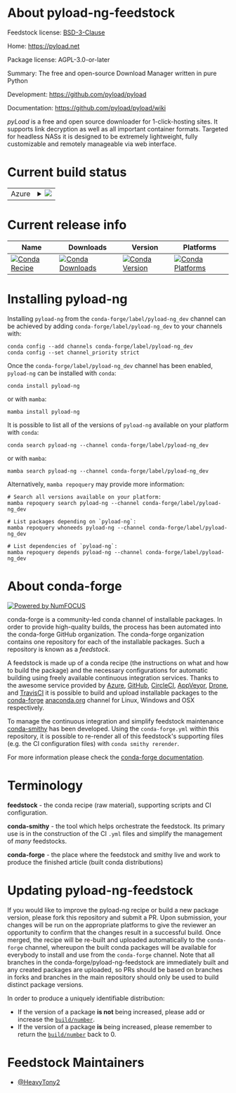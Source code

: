 About pyload-ng-feedstock
=========================

Feedstock license: [BSD-3-Clause](https://github.com/conda-forge/pyload-ng-feedstock/blob/main/LICENSE.txt)

Home: https://pyload.net

Package license: AGPL-3.0-or-later

Summary: The free and open-source Download Manager written in pure Python

Development: https://github.com/pyload/pyload

Documentation: https://github.com/pyload/pyload/wiki

*pyLoad* is a free and open source downloader for 1-click-hosting sites.
It supports link decryption as well as all important container formats.
Targeted for headless NASs it is designed to be extremely lightweight,
fully customizable and remotely manageable via web interface.


Current build status
====================


<table>
    
  <tr>
    <td>Azure</td>
    <td>
      <details>
        <summary>
          <a href="https://dev.azure.com/conda-forge/feedstock-builds/_build/latest?definitionId=16152&branchName=main">
            <img src="https://dev.azure.com/conda-forge/feedstock-builds/_apis/build/status/pyload-ng-feedstock?branchName=main">
          </a>
        </summary>
        <table>
          <thead><tr><th>Variant</th><th>Status</th></tr></thead>
          <tbody><tr>
              <td>linux_64_python3.10.____cpython</td>
              <td>
                <a href="https://dev.azure.com/conda-forge/feedstock-builds/_build/latest?definitionId=16152&branchName=main">
                  <img src="https://dev.azure.com/conda-forge/feedstock-builds/_apis/build/status/pyload-ng-feedstock?branchName=main&jobName=linux&configuration=linux%20linux_64_python3.10.____cpython" alt="variant">
                </a>
              </td>
            </tr><tr>
              <td>linux_64_python3.11.____cpython</td>
              <td>
                <a href="https://dev.azure.com/conda-forge/feedstock-builds/_build/latest?definitionId=16152&branchName=main">
                  <img src="https://dev.azure.com/conda-forge/feedstock-builds/_apis/build/status/pyload-ng-feedstock?branchName=main&jobName=linux&configuration=linux%20linux_64_python3.11.____cpython" alt="variant">
                </a>
              </td>
            </tr><tr>
              <td>linux_64_python3.12.____cpython</td>
              <td>
                <a href="https://dev.azure.com/conda-forge/feedstock-builds/_build/latest?definitionId=16152&branchName=main">
                  <img src="https://dev.azure.com/conda-forge/feedstock-builds/_apis/build/status/pyload-ng-feedstock?branchName=main&jobName=linux&configuration=linux%20linux_64_python3.12.____cpython" alt="variant">
                </a>
              </td>
            </tr><tr>
              <td>linux_64_python3.13.____cp313</td>
              <td>
                <a href="https://dev.azure.com/conda-forge/feedstock-builds/_build/latest?definitionId=16152&branchName=main">
                  <img src="https://dev.azure.com/conda-forge/feedstock-builds/_apis/build/status/pyload-ng-feedstock?branchName=main&jobName=linux&configuration=linux%20linux_64_python3.13.____cp313" alt="variant">
                </a>
              </td>
            </tr><tr>
              <td>linux_aarch64_python3.10.____cpython</td>
              <td>
                <a href="https://dev.azure.com/conda-forge/feedstock-builds/_build/latest?definitionId=16152&branchName=main">
                  <img src="https://dev.azure.com/conda-forge/feedstock-builds/_apis/build/status/pyload-ng-feedstock?branchName=main&jobName=linux&configuration=linux%20linux_aarch64_python3.10.____cpython" alt="variant">
                </a>
              </td>
            </tr><tr>
              <td>linux_aarch64_python3.11.____cpython</td>
              <td>
                <a href="https://dev.azure.com/conda-forge/feedstock-builds/_build/latest?definitionId=16152&branchName=main">
                  <img src="https://dev.azure.com/conda-forge/feedstock-builds/_apis/build/status/pyload-ng-feedstock?branchName=main&jobName=linux&configuration=linux%20linux_aarch64_python3.11.____cpython" alt="variant">
                </a>
              </td>
            </tr><tr>
              <td>linux_aarch64_python3.12.____cpython</td>
              <td>
                <a href="https://dev.azure.com/conda-forge/feedstock-builds/_build/latest?definitionId=16152&branchName=main">
                  <img src="https://dev.azure.com/conda-forge/feedstock-builds/_apis/build/status/pyload-ng-feedstock?branchName=main&jobName=linux&configuration=linux%20linux_aarch64_python3.12.____cpython" alt="variant">
                </a>
              </td>
            </tr><tr>
              <td>linux_aarch64_python3.13.____cp313</td>
              <td>
                <a href="https://dev.azure.com/conda-forge/feedstock-builds/_build/latest?definitionId=16152&branchName=main">
                  <img src="https://dev.azure.com/conda-forge/feedstock-builds/_apis/build/status/pyload-ng-feedstock?branchName=main&jobName=linux&configuration=linux%20linux_aarch64_python3.13.____cp313" alt="variant">
                </a>
              </td>
            </tr><tr>
              <td>linux_ppc64le_python3.10.____cpython</td>
              <td>
                <a href="https://dev.azure.com/conda-forge/feedstock-builds/_build/latest?definitionId=16152&branchName=main">
                  <img src="https://dev.azure.com/conda-forge/feedstock-builds/_apis/build/status/pyload-ng-feedstock?branchName=main&jobName=linux&configuration=linux%20linux_ppc64le_python3.10.____cpython" alt="variant">
                </a>
              </td>
            </tr><tr>
              <td>linux_ppc64le_python3.11.____cpython</td>
              <td>
                <a href="https://dev.azure.com/conda-forge/feedstock-builds/_build/latest?definitionId=16152&branchName=main">
                  <img src="https://dev.azure.com/conda-forge/feedstock-builds/_apis/build/status/pyload-ng-feedstock?branchName=main&jobName=linux&configuration=linux%20linux_ppc64le_python3.11.____cpython" alt="variant">
                </a>
              </td>
            </tr><tr>
              <td>linux_ppc64le_python3.12.____cpython</td>
              <td>
                <a href="https://dev.azure.com/conda-forge/feedstock-builds/_build/latest?definitionId=16152&branchName=main">
                  <img src="https://dev.azure.com/conda-forge/feedstock-builds/_apis/build/status/pyload-ng-feedstock?branchName=main&jobName=linux&configuration=linux%20linux_ppc64le_python3.12.____cpython" alt="variant">
                </a>
              </td>
            </tr><tr>
              <td>linux_ppc64le_python3.13.____cp313</td>
              <td>
                <a href="https://dev.azure.com/conda-forge/feedstock-builds/_build/latest?definitionId=16152&branchName=main">
                  <img src="https://dev.azure.com/conda-forge/feedstock-builds/_apis/build/status/pyload-ng-feedstock?branchName=main&jobName=linux&configuration=linux%20linux_ppc64le_python3.13.____cp313" alt="variant">
                </a>
              </td>
            </tr><tr>
              <td>osx_64_python3.10.____cpython</td>
              <td>
                <a href="https://dev.azure.com/conda-forge/feedstock-builds/_build/latest?definitionId=16152&branchName=main">
                  <img src="https://dev.azure.com/conda-forge/feedstock-builds/_apis/build/status/pyload-ng-feedstock?branchName=main&jobName=osx&configuration=osx%20osx_64_python3.10.____cpython" alt="variant">
                </a>
              </td>
            </tr><tr>
              <td>osx_64_python3.11.____cpython</td>
              <td>
                <a href="https://dev.azure.com/conda-forge/feedstock-builds/_build/latest?definitionId=16152&branchName=main">
                  <img src="https://dev.azure.com/conda-forge/feedstock-builds/_apis/build/status/pyload-ng-feedstock?branchName=main&jobName=osx&configuration=osx%20osx_64_python3.11.____cpython" alt="variant">
                </a>
              </td>
            </tr><tr>
              <td>osx_64_python3.12.____cpython</td>
              <td>
                <a href="https://dev.azure.com/conda-forge/feedstock-builds/_build/latest?definitionId=16152&branchName=main">
                  <img src="https://dev.azure.com/conda-forge/feedstock-builds/_apis/build/status/pyload-ng-feedstock?branchName=main&jobName=osx&configuration=osx%20osx_64_python3.12.____cpython" alt="variant">
                </a>
              </td>
            </tr><tr>
              <td>osx_64_python3.13.____cp313</td>
              <td>
                <a href="https://dev.azure.com/conda-forge/feedstock-builds/_build/latest?definitionId=16152&branchName=main">
                  <img src="https://dev.azure.com/conda-forge/feedstock-builds/_apis/build/status/pyload-ng-feedstock?branchName=main&jobName=osx&configuration=osx%20osx_64_python3.13.____cp313" alt="variant">
                </a>
              </td>
            </tr><tr>
              <td>osx_arm64_python3.10.____cpython</td>
              <td>
                <a href="https://dev.azure.com/conda-forge/feedstock-builds/_build/latest?definitionId=16152&branchName=main">
                  <img src="https://dev.azure.com/conda-forge/feedstock-builds/_apis/build/status/pyload-ng-feedstock?branchName=main&jobName=osx&configuration=osx%20osx_arm64_python3.10.____cpython" alt="variant">
                </a>
              </td>
            </tr><tr>
              <td>osx_arm64_python3.11.____cpython</td>
              <td>
                <a href="https://dev.azure.com/conda-forge/feedstock-builds/_build/latest?definitionId=16152&branchName=main">
                  <img src="https://dev.azure.com/conda-forge/feedstock-builds/_apis/build/status/pyload-ng-feedstock?branchName=main&jobName=osx&configuration=osx%20osx_arm64_python3.11.____cpython" alt="variant">
                </a>
              </td>
            </tr><tr>
              <td>osx_arm64_python3.12.____cpython</td>
              <td>
                <a href="https://dev.azure.com/conda-forge/feedstock-builds/_build/latest?definitionId=16152&branchName=main">
                  <img src="https://dev.azure.com/conda-forge/feedstock-builds/_apis/build/status/pyload-ng-feedstock?branchName=main&jobName=osx&configuration=osx%20osx_arm64_python3.12.____cpython" alt="variant">
                </a>
              </td>
            </tr><tr>
              <td>osx_arm64_python3.13.____cp313</td>
              <td>
                <a href="https://dev.azure.com/conda-forge/feedstock-builds/_build/latest?definitionId=16152&branchName=main">
                  <img src="https://dev.azure.com/conda-forge/feedstock-builds/_apis/build/status/pyload-ng-feedstock?branchName=main&jobName=osx&configuration=osx%20osx_arm64_python3.13.____cp313" alt="variant">
                </a>
              </td>
            </tr><tr>
              <td>win_64_python3.10.____cpython</td>
              <td>
                <a href="https://dev.azure.com/conda-forge/feedstock-builds/_build/latest?definitionId=16152&branchName=main">
                  <img src="https://dev.azure.com/conda-forge/feedstock-builds/_apis/build/status/pyload-ng-feedstock?branchName=main&jobName=win&configuration=win%20win_64_python3.10.____cpython" alt="variant">
                </a>
              </td>
            </tr><tr>
              <td>win_64_python3.11.____cpython</td>
              <td>
                <a href="https://dev.azure.com/conda-forge/feedstock-builds/_build/latest?definitionId=16152&branchName=main">
                  <img src="https://dev.azure.com/conda-forge/feedstock-builds/_apis/build/status/pyload-ng-feedstock?branchName=main&jobName=win&configuration=win%20win_64_python3.11.____cpython" alt="variant">
                </a>
              </td>
            </tr><tr>
              <td>win_64_python3.12.____cpython</td>
              <td>
                <a href="https://dev.azure.com/conda-forge/feedstock-builds/_build/latest?definitionId=16152&branchName=main">
                  <img src="https://dev.azure.com/conda-forge/feedstock-builds/_apis/build/status/pyload-ng-feedstock?branchName=main&jobName=win&configuration=win%20win_64_python3.12.____cpython" alt="variant">
                </a>
              </td>
            </tr><tr>
              <td>win_64_python3.13.____cp313</td>
              <td>
                <a href="https://dev.azure.com/conda-forge/feedstock-builds/_build/latest?definitionId=16152&branchName=main">
                  <img src="https://dev.azure.com/conda-forge/feedstock-builds/_apis/build/status/pyload-ng-feedstock?branchName=main&jobName=win&configuration=win%20win_64_python3.13.____cp313" alt="variant">
                </a>
              </td>
            </tr>
          </tbody>
        </table>
      </details>
    </td>
  </tr>
</table>

Current release info
====================

| Name | Downloads | Version | Platforms |
| --- | --- | --- | --- |
| [![Conda Recipe](https://img.shields.io/badge/recipe-pyload--ng-green.svg)](https://anaconda.org/conda-forge/pyload-ng) | [![Conda Downloads](https://img.shields.io/conda/dn/conda-forge/pyload-ng.svg)](https://anaconda.org/conda-forge/pyload-ng) | [![Conda Version](https://img.shields.io/conda/vn/conda-forge/pyload-ng.svg)](https://anaconda.org/conda-forge/pyload-ng) | [![Conda Platforms](https://img.shields.io/conda/pn/conda-forge/pyload-ng.svg)](https://anaconda.org/conda-forge/pyload-ng) |

Installing pyload-ng
====================

Installing `pyload-ng` from the `conda-forge/label/pyload-ng_dev` channel can be achieved by adding `conda-forge/label/pyload-ng_dev` to your channels with:

```
conda config --add channels conda-forge/label/pyload-ng_dev
conda config --set channel_priority strict
```

Once the `conda-forge/label/pyload-ng_dev` channel has been enabled, `pyload-ng` can be installed with `conda`:

```
conda install pyload-ng
```

or with `mamba`:

```
mamba install pyload-ng
```

It is possible to list all of the versions of `pyload-ng` available on your platform with `conda`:

```
conda search pyload-ng --channel conda-forge/label/pyload-ng_dev
```

or with `mamba`:

```
mamba search pyload-ng --channel conda-forge/label/pyload-ng_dev
```

Alternatively, `mamba repoquery` may provide more information:

```
# Search all versions available on your platform:
mamba repoquery search pyload-ng --channel conda-forge/label/pyload-ng_dev

# List packages depending on `pyload-ng`:
mamba repoquery whoneeds pyload-ng --channel conda-forge/label/pyload-ng_dev

# List dependencies of `pyload-ng`:
mamba repoquery depends pyload-ng --channel conda-forge/label/pyload-ng_dev
```


About conda-forge
=================

[![Powered by
NumFOCUS](https://img.shields.io/badge/powered%20by-NumFOCUS-orange.svg?style=flat&colorA=E1523D&colorB=007D8A)](https://numfocus.org)

conda-forge is a community-led conda channel of installable packages.
In order to provide high-quality builds, the process has been automated into the
conda-forge GitHub organization. The conda-forge organization contains one repository
for each of the installable packages. Such a repository is known as a *feedstock*.

A feedstock is made up of a conda recipe (the instructions on what and how to build
the package) and the necessary configurations for automatic building using freely
available continuous integration services. Thanks to the awesome service provided by
[Azure](https://azure.microsoft.com/en-us/services/devops/), [GitHub](https://github.com/),
[CircleCI](https://circleci.com/), [AppVeyor](https://www.appveyor.com/),
[Drone](https://cloud.drone.io/welcome), and [TravisCI](https://travis-ci.com/)
it is possible to build and upload installable packages to the
[conda-forge](https://anaconda.org/conda-forge) [anaconda.org](https://anaconda.org/)
channel for Linux, Windows and OSX respectively.

To manage the continuous integration and simplify feedstock maintenance
[conda-smithy](https://github.com/conda-forge/conda-smithy) has been developed.
Using the ``conda-forge.yml`` within this repository, it is possible to re-render all of
this feedstock's supporting files (e.g. the CI configuration files) with ``conda smithy rerender``.

For more information please check the [conda-forge documentation](https://conda-forge.org/docs/).

Terminology
===========

**feedstock** - the conda recipe (raw material), supporting scripts and CI configuration.

**conda-smithy** - the tool which helps orchestrate the feedstock.
                   Its primary use is in the construction of the CI ``.yml`` files
                   and simplify the management of *many* feedstocks.

**conda-forge** - the place where the feedstock and smithy live and work to
                  produce the finished article (built conda distributions)


Updating pyload-ng-feedstock
============================

If you would like to improve the pyload-ng recipe or build a new
package version, please fork this repository and submit a PR. Upon submission,
your changes will be run on the appropriate platforms to give the reviewer an
opportunity to confirm that the changes result in a successful build. Once
merged, the recipe will be re-built and uploaded automatically to the
`conda-forge` channel, whereupon the built conda packages will be available for
everybody to install and use from the `conda-forge` channel.
Note that all branches in the conda-forge/pyload-ng-feedstock are
immediately built and any created packages are uploaded, so PRs should be based
on branches in forks and branches in the main repository should only be used to
build distinct package versions.

In order to produce a uniquely identifiable distribution:
 * If the version of a package **is not** being increased, please add or increase
   the [``build/number``](https://docs.conda.io/projects/conda-build/en/latest/resources/define-metadata.html#build-number-and-string).
 * If the version of a package **is** being increased, please remember to return
   the [``build/number``](https://docs.conda.io/projects/conda-build/en/latest/resources/define-metadata.html#build-number-and-string)
   back to 0.

Feedstock Maintainers
=====================

* [@HeavyTony2](https://github.com/HeavyTony2/)


